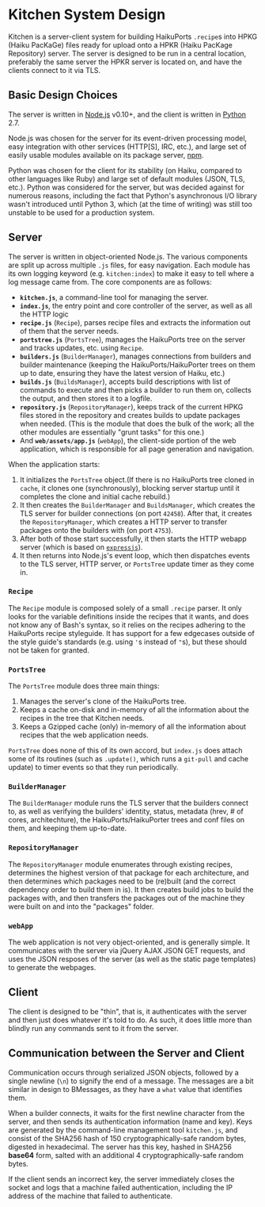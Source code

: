 Kitchen System Design
==================================
Kitchen is a server-client system for building HaikuPorts `.recipe`s into HPKG (Haiku PacKaGe) files ready for upload onto a HPKR (Haiku PacKage Repository) server. The server is designed to be run in a central location, preferably the same server the HPKR server is located on, and have the clients connect to it via TLS.

Basic Design Choices
----------------------------------
The server is written in [Node.js](https://nodejs.org/) v0.10+, and the client is written in [Python](http://python.org/) 2.7.

Node.js was chosen for the server for its event-driven processing model, easy integration with other services (HTTP[S], IRC, etc.), and large set of easily usable modules available on its package server, [npm](https://www.npmjs.com/).

Python was chosen for the client for its stability (on Haiku, compared to other languages like Ruby) and large set of default modules (JSON, TLS, etc.). Python was considered for the server, but was decided against for numerous reasons, including the fact that Python's asynchronous I/O library wasn't introduced until Python 3, which (at the time of writing) was still too unstable to be used for a production system.

Server
----------------------------------
The server is written in object-oriented Node.js. The various components are split up across multiple `.js` files, for easy navigation. Each module has its own logging keyword (e.g. `kitchen:index`) to make it easy to tell where a log message came from. The core components are as follows:
 * **`kitchen.js`**, a command-line tool for managing the server.
 * **`index.js`**, the entry point and core controller of the server, as well as all the HTTP logic
 * **`recipe.js`** (`Recipe`), parses recipe files and extracts the information out of them that the server needs.
 * **`portstree.js`** (`PortsTree`), manages the HaikuPorts tree on the server and tracks updates, etc. using `Recipe`.
 * **`builders.js`** (`BuilderManager`), manages connections from builders and builder maintenance (keeping the HaikuPorts/HaikuPorter trees on them up to date, ensuring they have the latest version of Haiku, etc.)
 * **`builds.js`** (`BuildsManager`), accepts build descriptions with list of commands to execute and then picks a builder to run them on, collects the output, and then stores it to a logfile.
 * **`repository.js`** (`RepositoryManager`), keeps track of the current HPKG files stored in the repository and creates builds to update packages when needed. (This is the module that does the bulk of the work; all the other modules are essentially "grunt tasks" for this one.)
 * And **`web/assets/app.js`** (`webApp`), the client-side portion of the web application, which is responsible for all page generation and navigation.

When the application starts:
 1. It initializes the `PortsTree` object.(If there is no HaikuPorts tree cloned in `cache`, it clones one (synchronously), blocking server startup until it completes the clone and initial cache rebuild.)
 2. It then creates the `BuilderManager` and `BuildsManager`, which creates the TLS server for builder connections (on port `42458`). After that, it creates the `RepositoryManager`, which creates a HTTP server to transfer packages onto the builders with (on port `4753`).
 3. After both of those start successfully, it then starts the HTTP webapp server (which is based on [`expressjs`](http://expressjs.com/)).
 4. It then returns into Node.js's event loop, which then dispatches events to the TLS server, HTTP server, or `PortsTree` update timer as they come in.

### `Recipe`
The `Recipe` module is composed solely of a small `.recipe` parser. It only looks for the variable definitions inside the recipes that it wants, and does not know any of Bash's syntax, so it relies on the recipes adhering to the HaikuPorts recipe styleguide. It has support for a few edgecases outside of the style guide's standards (e.g. using `'`s instead of `"`s), but these should not be taken for granted.

### `PortsTree`
The `PortsTree` module does three main things:
 1. Manages the server's clone of the HaikuPorts tree.
 2. Keeps a cache on-disk and in-memory of all the information about the recipes in the tree that Kitchen needs.
 3. Keeps a Gzipped cache (only) in-memory of all the information about recipes that the web application needs.

`PortsTree` does none of this of its own accord, but `index.js` does attach some of its routines (such as `.update()`, which runs a `git-pull` and cache update) to timer events so that they run periodically.

### `BuilderManager`
The `BuilderManager` module runs the TLS server that the builders connect to, as well as verifying the builders' identity, status, metadata (hrev, # of cores, architechture), the HaikuPorts/HaikuPorter trees and conf files on them, and keeping them up-to-date.

### `RepositoryManager`
The `RepositoryManager` module enumerates through existing recipes, determines the highest version of that package for each architecture, and then determines which packages need to be (re)built (and the correct dependency order to build them in is). It then creates build jobs to build the packages with, and then transfers the packages out of the machine they were built on and into the "packages" folder.

### `webApp`
The web application is not very object-oriented, and is generally simple. It communicates with the server via jQuery AJAX JSON GET requests, and uses the JSON resposes of the server (as well as the static page templates) to generate the webpages.

Client
----------------------------------
The client is designed to be "thin", that is, it authenticates with the server and then just does whatever it's told to do. As such, it does little more than blindly run any commands sent to it from the server.

Communication between the Server and Client
----------------------------------
Communication occurs through serialized JSON objects, followed by a single newline (`\n`) to signify the end of a message. The messages are a bit similar in design to BMessages, as they have a `what` value that identifies them.

When a builder connects, it waits for the first newline character from the server, and then sends its authentication information (name and key). Keys are generated by the command-line management tool `kitchen.js`, and consist of the SHA256 hash of 150 cryptographically-safe random bytes, digested in hexadecimal. The server has this key, hashed in SHA256 **base64** form, salted with an additional 4 cryptographically-safe random bytes.

If the client sends an incorrect key, the server immediately closes the socket and logs that a machine failed authentication, including the IP address of the machine that failed to authenticate.
